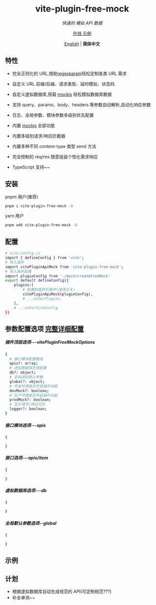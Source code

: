 <br>
<h1 align='center'>vite-plugin-free-mock</h1>
<p align='center'><em>快速的 模拟 API 数据</em></p>
<p align='center'><a href="">在线 示例</a></p>
<p align='center'>
<a href="https://github.com/itmanyong/vite-plugin-free-mock/blob/master/README.md">English</a> | <b>简体中文</b>
</p>

## 特性

- 完全正则化的 URL,借助[regexparam](https://github.com/lukeed/regexparam)轻松定制各类 URL 需求

- 自定义 URL 前缀/后缀、请求类型、延时模拟、状态码

- 自定义虚拟数据库,搭载 [mockjs](https://github.com/nuysoft/Mock/wiki/Getting-Started) 轻松模拟数据库数据

- 支持 query、params、body、headers 等参数自动解析,自动化响应参数

- 日志、全局参数、模块参数多级别优先配置

- 内置 [mockjs](https://github.com/nuysoft/Mock/wiki/Getting-Started) 全部功能

- 内置多级别请求/响应拦截器

- 内置多种不同 content-type 类型 send 方法

- 完全控制的 req/res 随意组装个性化需求响应

- TypeScript 支持~~

## 安装

pnpm 用户(推荐)

```bash
pnpm i vite-plugin-free-mock -D
```

yarn 用户

```bash
pnpm add vite-plugin-free-mock -D
```

## 配置

```bash
# vite.config.js
import { defineConfig } from 'vite';
# 导入插件
import vitePluginApiMock from 'vite-plugin-free-mock';
# 导入插件配置
import pluginConfig from './mock/createFreeMock'
export default defineConfig({
    plugins:[
        # 配置到插件列表中(顺序无关)
        vitePluginApiMock(pluginConfig),
        # ...otherPlugins,
    ],
    # ...otherViteConfig
})
```

## 参数配置选项 [完整详细配置]()

##### 插件顶层选项---vitePluginFreeMockOptions

```bash
{
  # 接口模块配置数组
  apis?: array;
  # 虚拟数据库生成配置
  db?: object;
  # 全局级别默认参数
  global?: object;
  # 开发环境是否开启插件功能
  devMock?: boolean;
  # 生产环境是否开启插件功能
  prodMock?: boolean;
  # 显示请求|响应日志
  logger?: boolean;
}
```

##### 接口模块选项---apis

```bash
{

}

```

##### 接口选项---apis/item

```bash
{

}

```

##### 虚拟数据库选项---db

```bash
{

}

```

##### 全局默认参数选项--global

```bash
{

}

```

## 示例

## 计划

- 根据虚拟数据库自动生成规范的 API(可定制规范???)
- 补全单测~~
